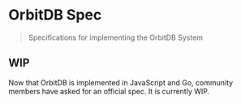 # OrbitDB Spec

> Specifications for implementing the OrbitDB System

## WIP

Now that OrbitDB is implemented in JavaScript and Go, community members have asked for an official spec. It is currently WIP.
